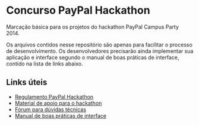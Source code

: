 # Concurso PayPal Hackathon

Marcação básica para os projetos do hackathon PayPal Campus Party 2014.

Os arquivos contidos nesse repositório são apenas para facilitar o processo
de desenvolvimento. Os desenvolvedores precisarão ainda implementar sua aplicação
e interface segundo o manual de boas práticas de interface, contido na lista de
links abaixo.

## Links úteis

* [Regulamento PayPal Hackathon](https://www.paypal-brasil.com.br/forum/index.php?/topic/299-regulamento-paypal-hackathon/)
* [Material de apoio para o hackathon](https://www.paypal-brasil.com.br/forum/index.php?/topic/296-links-%C3%BAteis-para-o-hackathon/)
* [Fórum para dúvidas técnicas](https://www.paypal-brasil.com.br/forum/index.php?/forum/28-concurso-paypal-hackathon/)
* [Manual de boas práticas de interface](https://www.paypal-brasil.com.br/x/manual-de-boas-praticas-paypal-BPI.pdf)
